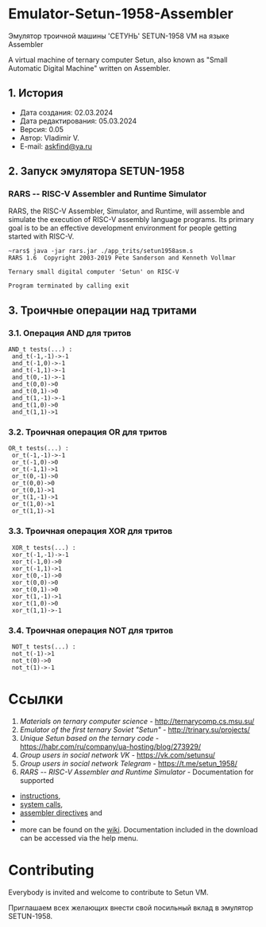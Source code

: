# Emulator-Setun-1958-Assembler

Эмулятор троичной машины 'СЕТУНЬ' SETUN-1958 VM на языке Assembler

A virtual machine of ternary computer Setun, also known as "Small Automatic Digital Machine" written on Assembler.


## 1. История

- Дата создания:            02.03.2024
- Дата редактирования:      05.03.2024
- Версия:                   0.05
- Автор:                    Vladimir V.
- E-mail:                   askfind@ya.ru


## 2. Запуск эмулятора SETUN-1958

### RARS -- RISC-V Assembler and Runtime Simulator

RARS, the RISC-V Assembler, Simulator, and Runtime, will assemble and simulate
the execution of RISC-V assembly language programs. Its primary goal is to be
an effective development environment for people getting started with RISC-V.

```shell
~rars$ java -jar rars.jar ./app_trits/setun1958asm.s
RARS 1.6  Copyright 2003-2019 Pete Sanderson and Kenneth Vollmar

Ternary small digital computer 'Setun' on RISC-V

Program terminated by calling exit
```

## 3. Троичные операции над тритами

### 3.1. Операция AND для тритов

```
AND_t tests(...) :
 and_t(-1,-1)->-1
 and_t(-1,0)->-1
 and_t(-1,1)->-1
 and_t(0,-1)->-1
 and_t(0,0)->0
 and_t(0,1)->0
 and_t(1,-1)->-1
 and_t(1,0)->0
 and_t(1,1)->1
```

### 3.2. Троичная операция OR для тритов

```
OR_t tests(...) :
 or_t(-1,-1)->-1
 or_t(-1,0)->0
 or_t(-1,1)->1
 or_t(0,-1)->0
 or_t(0,0)->0
 or_t(0,1)->1
 or_t(1,-1)->1
 or_t(1,0)->1
 or_t(1,1)->1
 ```

### 3.3. Троичная операция XOR для тритов

```
 XOR_t tests(...) :
 xor_t(-1,-1)->-1
 xor_t(-1,0)->0
 xor_t(-1,1)->1
 xor_t(0,-1)->0
 xor_t(0,0)->0
 xor_t(0,1)->0
 xor_t(1,-1)->1
 xor_t(1,0)->0
 xor_t(1,1)->-1
```

### 3.4. Троичная операция NOT для тритов

```
 NOT_t tests(...) :
 not_t(-1)->1
 not_t(0)->0
 not_t(1)->-1
```

# Ссылки

 1. *Materials on ternary computer science* - <http://ternarycomp.cs.msu.su/>
 2. *Emulator of the first ternary Soviet "Setun"* - <http://trinary.su/projects/>
 3. *Unique Setun based on the ternary code* - <https://habr.com/ru/company/ua-hosting/blog/273929/>
 4. *Group users in social network VK* - <https://vk.com/setunsu/>
 5. *Group users in social network Telegram* - <https://t.me/setun_1958/>
 6. *RARS -- RISC-V Assembler and Runtime Simulator* - Documentation for supported

  * [instructions](https://github.com/TheThirdOne/rars/wiki/Supported-Instructions),
  * [system calls](https://github.com/TheThirdOne/rars/wiki/Environment-Calls),
  * [assembler directives](https://github.com/TheThirdOne/rars/wiki/Assembler-Directives) and
  *
  * more can be found on the [wiki](https://github.com/TheThirdOne/rars/wiki).
    Documentation included in the download can be accessed via the help menu.

# Contributing

Everybody is invited and welcome to contribute to Setun VM.

Приглашаем всех желающих внести свой посильный вклад в эмулятор SETUN-1958.
